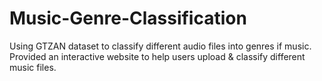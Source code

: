 # Music-Genre-Classification
Using GTZAN dataset to classify different audio files into genres if music. Provided an interactive website to help users upload &amp; classify different music files.
